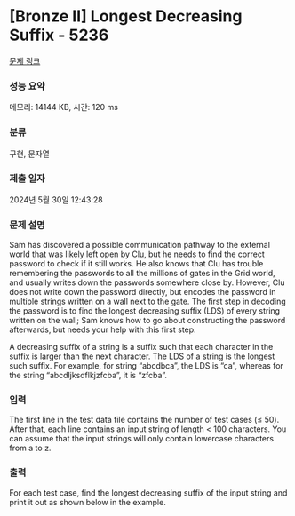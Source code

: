 # [Bronze II] Longest Decreasing Suffix - 5236 

[문제 링크](https://www.acmicpc.net/problem/5236) 

### 성능 요약

메모리: 14144 KB, 시간: 120 ms

### 분류

구현, 문자열

### 제출 일자

2024년 5월 30일 12:43:28

### 문제 설명

<p>Sam has discovered a possible communication pathway to the external world that was likely left open by Clu, but he needs to find the correct password to check if it still works. He also knows that Clu has trouble remembering the passwords to all the millions of gates in the Grid world, and usually writes down the passwords somewhere close by. However, Clu does not write down the password directly, but encodes the password in multiple strings written on a wall next to the gate. The first step in decoding the password is to find the longest decreasing suffix (LDS) of every string written on the wall; Sam knows how to go about constructing the password afterwards, but needs your help with this first step.</p>

<p>A decreasing suffix of a string is a suffix such that each character in the suffix is larger than the next character. The LDS of a string is the longest such suffix. For example, for string “abcdbca”, the LDS is “ca”, whereas for the string “abcdljksdflkjzfcba”, it is “zfcba”.</p>

### 입력 

 <p>The first line in the test data file contains the number of test cases (≤ 50). After that, each line contains an input string of length < 100 characters. You can assume that the input strings will only contain lowercase characters from a to z.</p>

### 출력 

 <p>For each test case, find the longest decreasing suffix of the input string and print it out as shown below in the example.</p>

